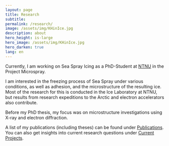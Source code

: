 ```yaml
---
layout: page
title: Research
subtitle: 
permalink: /research/
image: /assets/img/KHinIce.jpg
description: about
hero_height: is-large
hero_image: /assets/img/KHinIce.jpg
hero_darken: true
lang: en
---
```


Currently, I am working on Sea Spray Icing as a PhD-Student at [NTNU](https://www.ntnu.no/kt) in the Project Microspray.

I am interested in the freezing process of Sea Spray under various conditions, as well as adhesion, and the microstructure of the resulting ice. Most of the research for this is conducted in the Ice Laboratory at NTNU, but results from research expeditions to the Arctic and electron accelerators also contribute.

Before my PhD thesis, my focus was on microstructure investigations using X-ray and electron diffraction.

A list of my publications (including theses) can be found under [Publications](/research/public). You can also get insights into current research questions under [Current Projects](/research/currentproj).